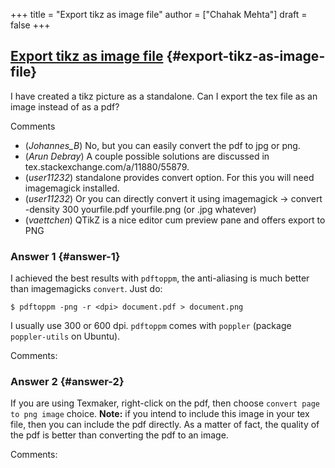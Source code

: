 +++
title = "Export tikz as image file"
author = ["Chahak Mehta"]
draft = false
+++

## [Export tikz as image file](https://tex.stackexchange.com/questions/275023/export-tikz-as-image-file) {#export-tikz-as-image-file}

I have created a tikz picture as a standalone.
Can I export the tex file as an image instead of as a pdf?

Comments

-   (_Johannes\_B_) No, but you can easily convert the pdf to jpg or png.
-   (_Arun Debray_) A couple possible solutions are discussed in tex.stackexchange.com/a/11880/55879.
-   (_user11232_) standalone provides convert option. For this you will need imagemagick installed.
-   (_user11232_) Or you can directly convert it using imagemagick → convert -density 300 yourfile.pdf yourfile.png (or .jpg whatever)
-   (_vaettchen_) QTikZ is a nice editor cum preview pane and offers export to PNG


### Answer 1 {#answer-1}

I achieved the best results with `pdftoppm`, the anti-aliasing is much better than imagemagicks `convert`.
Just do:

```text
$ pdftoppm -png -r <dpi> document.pdf > document.png

```

I usually use 300 or 600 dpi.
`pdftoppm` comes with `poppler` (package `poppler-utils` on Ubuntu).

Comments:


### Answer 2 {#answer-2}

If you are using Texmaker, right-click on the pdf, then choose `convert page to png image` choice. **Note:** if you intend to include this image in your tex file, then you can include the pdf directly. As a matter of fact, the quality of the pdf is better than converting the pdf to an image.

Comments:
